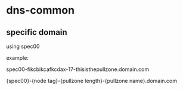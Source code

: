 # dns-common

## specific domain

using spec00

example:

spec00-fikcbikcafkcdax-17-thisisthepullzone.domain.com

{spec00}-{node tag}-{pullzone length}-{pullzone name}.domain.com
